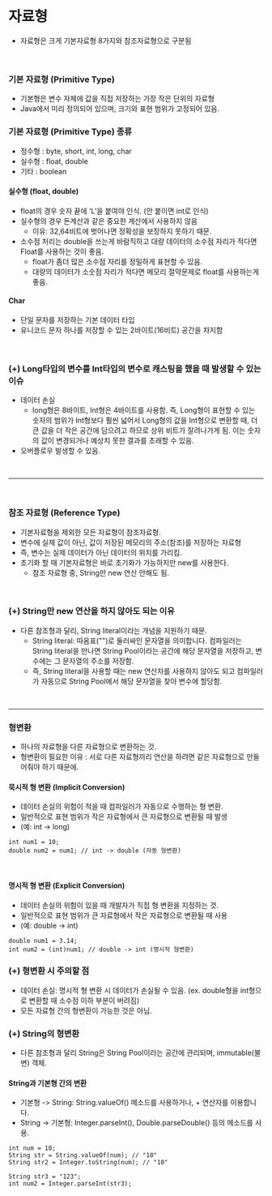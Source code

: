 # 자료형

- 자료형은 크게 기본자료형 8가지와 참조자료형으로 구분됨

<br>

### 기본 자료형 (Primitive Type)
- 기본형은 변수 자체에 값을 직접 저장하는 가장 작은 단위의 자료형
- Java에서 미리 정의되어 있으며, 크기와 표현 범위가 고정되어 있음.

### 기본 자료형 (Primitive Type) 종류
- 정수형 : byte, short, int, long, char
- 실수형 : float, double
- 기타 : boolean

#### 실수형 (float, double)
- float의 경우 숫자 끝에 ‘L’을 붙여야 인식. (안 붙이면 int로 인식)
- 실수형의 경우 돈계산과 같은 중요한 계산에서 사용하지 않음
    - 이유: 32,64비트에 벗어나면 정확성을 보장하지 못하기 때문.
- 소수점 처리는 double을 쓰는게 바람직하고 대량 데이터의 소수점 자리가 적다면 Float를 사용하는 것이 좋음.
    - float가 좀더 많은 소수점 자리를 정밀하게 표현할 수 있음.
    - 대량의 데이터가 소숫점 자리가 적다면 메모리 절약문제로 float를 사용하는게 좋음.

#### Char
- 단일 문자를 저장하는 기본 데이터 타입
- 유니코드 문자 하나를 저장할 수 있는 2바이트(16비트) 공간을 차지함

<br>

### (+) Long타입의 변수를 Int타입의 변수로 캐스팅을 했을 때 발생할 수 있는 이슈

- 데이터 손실
  - long형은 8바이트, Int형은 4바이트를 사용함. 즉, Long형이 표현할 수 있는 숫자의 범위가 Int형보다 훨씬 넓어서 Long형의 값을 Int형으로 변환할 때, 더 큰 값을 더 작은 공간에 담으려고 하므로 상위 비트가 잘려나가게 됨. 이는 숫자의 값이 변경되거나 예상치 못한 결과를 초래할 수 있음.
- 오버플로우 발생할 수 있음.

<br>

----

<br>

### 참조 자료형 (Reference Type)
- 기본자료형을 제외한 모든 자료형이 참조자료형.
- 변수에 실제 값이 아닌, 값이 저장된 메모리의 주소(참조)를 저장하는 자료형
- 즉, 변수는 실제 데이터가 아닌 데이터의 위치를 가리킴.
- 초기화 할 때 기본자료형은 바로 초기화가 가능하지만 new를 사용한다.
    - 참조 자료형 중, String만 new 연산 안해도 됨.

<br>


### (+) String만 new 연산을 하지 않아도 되는 이유
- 다른 참조형과 달리, String literal이라는 개념을 지원하기 때문.
  - String literal: 따옴표("")로 둘러싸인 문자열을 의미합니다. 컴파일러는 String literal을 만나면 String Pool이라는 공간에 해당 문자열을 저장하고, 변수에는 그 문자열의 주소를 저장함.
  - 즉, String literal을 사용할 때는 new 연산자를 사용하지 않아도 되고 컴파일러가 자동으로 String Pool에서 해당 문자열을 찾아 변수에 할당함.

<br>

----

### 형변환
- 하나의 자료형을 다른 자료형으로 변환하는 것.
- 형변환이 필요한 이유 : 서로 다른 자료형끼리 연산을 하려면 같은 자료형으로 만들어줘야 하기 때문에. 



#### 묵시적 형 변환 (Implicit Conversion)
- 데이터 손실의 위험이 적을 때 컴파일러가 자동으로 수행하는 형 변환.
- 일반적으로 표현 범위가 작은 자료형에서 큰 자료형으로 변환될 때 발생
- (예: int -> long)
  
```
int num1 = 10;
double num2 = num1; // int -> double (자동 형변환)
```

<br>

#### 명시적 형 변환 (Explicit Conversion)
- 데이터 손실의 위험이 있을 때 개발자가 직접 형 변환을 지정하는 것.
- 일반적으로 표현 범위가 큰 자료형에서 작은 자료형으로 변환될 때 사용
- (예: double -> int)
```
double num1 = 3.14;
int num2 = (int)num1; // double -> int (명시적 형변환)
```

### (+) 형변환 시 주의할 점
- 데이터 손실: 명시적 형 변환 시 데이터가 손실될 수 있음. (ex. double형을 int형으로 변환할 때 소수점 이하 부분이 버려짐)
- 모든 자료형 간의 형변환이 가능한 것은 아님.

### (+) String의 형변환
- 다른 참조형과 달리 String은 String Pool이라는 공간에 관리되며, immutable(불변) 객체.

#### String과 기본형 간의 변환
- 기본형 -> String: String.valueOf() 메소드를 사용하거나, + 연산자를 이용합니다.
- String -> 기본형: Integer.parseInt(), Double.parseDouble() 등의 메소드를 사용.

```
int num = 10;
String str = String.valueOf(num); // "10"
String str2 = Integer.toString(num); // "10"

String str3 = "123";
int num2 = Integer.parseInt(str3);
```